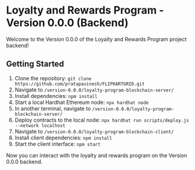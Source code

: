 # Loyalty and Rewards Program - Version 0.0.0 (Backend)

Welcome to the Version 0.0.0 of the Loyalty and Rewards Program project backend!

## Getting Started

1. Clone the repository: `git clone https://github.com/pratapavinesh/FLIPKARTGRID.git`
2. Navigate to `/version-0.0.0/loyalty-program-blockchain-server/`
3. Install dependencies: `npm install`
4. Start a local Hardhat Ethereum node: `npx hardhat node`
5. In another terminal, navigate to `/version-0.0.0/loyalty-program-blockchain-server/`
6. Deploy contracts to the local node: `npx hardhat run scripts/deploy.js --network localhost`
7. Navigate to `/version-0.0.0/loyalty-program-blockchain-client/`
8. Install client dependencies: `npm install`
9. Start the client interface: `npm start`

Now you can interact with the loyalty and rewards program on the Version 0.0.0 backend.

